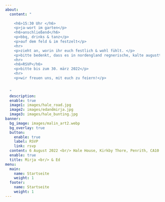 ```yaml
---
about:
  content: "
  
    <h6>15:30 Uhr </h6>
    <p>ja-wort im garten</p>
    <h6>anschließend</h6> 
    <p>bbq, drinks & tanz</p>
    <p>auf dem feld & im festzelt</p> 
    <hr>
    <p>zieht an, worin ihr euch festlich & wohl fühlt. </p> 
    <p>bitte bedenkt, dass es in nordengland regnerische, kalte augusttage geben soll, an denen natürlich gilt: es gibt kein schlechtes wetter, sondern nur die falsche kleidung</p>
    <hr>
    <h6>RSVP</h6>
    <p>bitte bis zum 30. märz 2022</p>
    <hr>
    <p>wir freuen uns, mit euch zu feiern!</p>

  
  "
  description: 
  enable: true
  image1: images/hale_road.jpg
  image2: images/edandmirja.jpg
  image3: images/hale_bunting.jpg
banner:
  bg_image: images/malin_art2.webp
  bg_overlay: true
  button:
    enable: true
    label: RSVP
    link: rsvp
  content: 6 August 2022 <br/> Hale House, Kirkby Thore, Penrith, CA10 1XS
  enable: true
  title: Mirja <br/> & Ed
menu:
  main:
    name: Startseite
    weight: 1
  footer:
    name: Startseite
    weight: 1
---
```


  